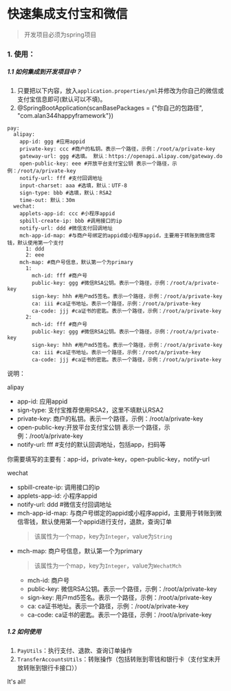 # 快速集成支付宝和微信
> 开发项目必须为spring项目

### 1. 使用：
##### 1.1 如何集成到开发项目中？
1. 只要把以下内容，放入`application.properties/yml`并修改为你自己的微信或支付宝信息即可(默认可以不填)。
2. @SpringBootApplication(scanBasePackages = {"你自己的包路径", "com.alan344happyframework"})

```
pay:
  alipay:
    app-id: ggg #应用appid
    private-key: ccc #商户的私钥。表示一个路径，示例：/root/a/private-key
    gateway-url: ggg #选填。 默认：https://openapi.alipay.com/gateway.do
    open-public-key: eee #开放平台支付宝公钥 表示一个路径，示例：/root/a/private-key
    notify-url: fff #支付回调地址
    input-charset: aaa #选填，默认：UTF-8 
    sign-type: bbb #选填，默认：RSA2
    time-out: 默认：30m 
  wechat:
    applets-app-id: ccc #小程序appid
    spbill-create-ip: bbb #调用接口的ip
    notify-url: ddd #微信支付回调地址
    mch-app-id-map: #与商户号绑定的appid或小程序appid，主要用于转账到微信零钱，默认使用第一个支付
      1: ddd
      2: eee
    mch-map: #商户号信息，默认第一个为primary
      1: 
        mch-id: fff #商户号
        public-key: ggg #微信RSA公钥。表示一个路径，示例：/root/a/private-key
        sign-key: hhh #用户md5签名。表示一个路径，示例：/root/a/private-key
        ca: iii #ca证书地址。表示一个路径，示例：/root/a/private-key
        ca-code: jjj #ca证书的密匙。表示一个路径，示例：/root/a/private-key
      2: 
        mch-id: fff #商户号
        public-key: ggg #微信RSA公钥。表示一个路径，示例：/root/a/private-key
        sign-key: hhh #用户md5签名。表示一个路径，示例：/root/a/private-key
        ca: iii #ca证书地址。表示一个路径，示例：/root/a/private-key
        ca-code: jjj #ca证书的密匙。表示一个路径，示例：/root/a/private-key
```
说明：

alipay
* app-id: 应用appid
* sign-type: 支付宝推荐使用RSA2，这里不填默认RSA2
* private-key: 商户的私钥。表示一个路径，示例：/root/a/private-key
* open-public-key:开放平台支付宝公钥 表示一个路径，示例：/root/a/private-key
* notify-url: fff #支付的默认回调地址，包括app，扫码等

你需要填写的主要有：app-id，private-key，open-public-key，notify-url

wechat
* spbill-create-ip: 调用接口的ip
* applets-app-id: 小程序appid
* notify-url: ddd #微信支付回调地址
* mch-app-id-map: 与商户号绑定的appid或小程序appid，主要用于转账到微信零钱，默认使用第一个appid进行支付，退款，查询订单
  > 该属性为一个map，key为`Integer`，value为`String`
* mch-map: 商户号信息，默认第一个为primary
  > 该属性为一个map，key为`Integer`，value为`WechatMch`
   *  mch-id: 商户号
   *  public-key: 微信RSA公钥。表示一个路径，示例：/root/a/private-key
   *  sign-key: 用户md5签名。表示一个路径，示例：/root/a/private-key
   *  ca: ca证书地址。表示一个路径，示例：/root/a/private-key
   *  ca-code: ca证书的密匙。表示一个路径，示例：/root/a/private-key

##### 1.2 如何使用
1. `PayUtils`：执行支付、退款、查询订单操作
2. `TransferAccountsUtils`：转账操作（包括转账到零钱和银行卡（支付宝未开放转账到银行卡接口））
        
It's all!
